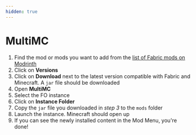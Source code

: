 ```yaml
---
hidden: true
---
```


# MultiMC

1. Find the mod or mods you want to add from the [list of Fabric mods on Modrinth](https://modrinth.com/mods?g=categories:fabric)
2. Click on **Versions**
3. Click on **Download** next to the latest version compatible with Fabric and Minecraft. A `jar` file should be downloaded
4. Open **MultiMC**
5. Select the FO instance
6. Click on **Instance Folder**
7. Copy the `jar` file you downloaded in _step 3_ to the `mods` folder
8. Launch the instance. Minecraft should open up
9. If you can see the newly installed content in the Mod Menu, you're done!
